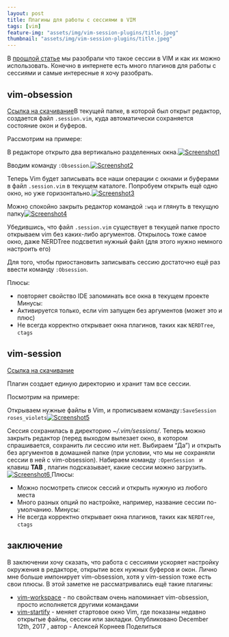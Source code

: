 ```yaml
---
layout: post
title: Плагины для работы с сессиями в VIM
tags: [vim]
feature-img: "assets/img/vim-session-plugins/title.jpeg"
thumbnail: "assets/img/vim-session-plugins/title.jpeg"
---
```

В [прошлой статье](../10/vim-sessions.html) мы разобрали что такое сессии в VIM и как их можно использовать. Конечно в интернете есть много плагинов для работы с сессиями и самые интересные я хочу разобрать.
<!--more-->

## vim-obsession

[Ссылка на скачивание](https://github.com/vphantom/vim-obsession)В текущей папке, в которой был открыт редактор, создается файл `.session.vim`, куда автоматически сохраняется состояние окон и буферов.

Рассмотрим на примере:

В редакторе открыто два вертикально разделенных окна.[![Screenshot1](../../../assets/img/vim-session-plugins/vim-obsession1.png) ](../../../assets/img/vim-session-plugins/vim-obsession1.png)

Вводим команду `:Obsession`.[![Screenshot2](../../../assets/img/vim-session-plugins/vim-obsession2.png) ](../../../assets/img/vim-session-plugins/vim-obsession2.png)

Теперь Vim будет записывать все наши операции с окнами и буферами в файл `.session.vim` в текущем каталогe. Попробуем открыть ещё одно окно, но уже горизонтально.[![Screenshot3](../../../assets/img/vim-session-plugins/vim-obsession3.png) ](../../../assets/img/vim-session-plugins/vim-obsession3.png)

Можно спокойно закрыть редактор командой `:wqa` и глянуть в текущую папку[![Screenshot4](../../../assets/img/vim-session-plugins/vim-obsession4.png) ](../../../assets/img/vim-session-plugins/vim-obsession4.png)

Убедившись, что файл `.session.vim` существует в текущей папке просто открываем vim без каких-либо аргументов. Открылось тоже самое окно, даже NERDTree подсветил нужный файл (для этого нужно немного настроить его)

Для того, чтобы приостановить записывать сессию достаточно ещё раз ввести команду `:Obsession`.

Плюсы:

- повторяет свойство IDE запоминать все окна в текущем проекте Минусы:
- Активируется только, если vim запущен без аргументов (может это и плюс)
- Не всегда корректно открывает окна плагинов, таких как `NERDTree`, `ctags`

## vim-session

[Ссылка на скачивание](https://github.com/xolox/vim-session)

Плагин создает единую директорию и хранит там все сессии.

Посмотрим на примере:

Открываем нужные файлы в Vim, и прописываем команду`:SaveSession roses_violets`[![Screenshot5](../../../assets/img/vim-session-plugins/vim-session1.png) ](../../../assets/img/vim-session-plugins/vim-session1.png)

Сессия сохранилась в директорию _~/.vim/sessions/_. Теперь можно закрыть редактор (перед выходом вылезает окно, в котором спрашивается, сохранить ли сессию или нет. Выбираем “Да”) и открыть без аргументов в домашней папке (при условии, что мы не сохраняли сессии в ней с vim-obsession). Набираем команду `:OpenSession ` и клавиш **TAB** , плагин подсказывает, какие сессии можно загрузить.[![Screenshot6](../../../assets/img/vim-session-plugins/vim-session2.png) ](../../../assets/img/vim-session-plugins/vim-session2.png)Плюсы:

- Можно посмотреть список сессий и открыть нужную из любого места
- Много разных опций по настройке, например, название сессии по-умолчанию. Минусы:
- Не всегда корректно открывает окна плагинов, таких как `NERDTree`, `ctags`

## заключение

В заключении хочу сказать, что работа с сессиями ускоряет настройку окружения в редакторе, открытие всех нужных буферов и окон. Лично мне больше импонирует vim-obsession, хотя у vim-session тоже есть свои плюсы. В этой заметке не рассматривались ещё такие плагины:

- [vim-workspace](https://github.com/thaerkh/vim-workspace) - по свойствам очень напоминает vim-obsession, просто исполняется другими командами
- [vim-startify](https://github.com/mhinz/vim-startify) - меняет стартовое окно Vim, где показаны недавно открытые файлы, сессии или закладки.
 Опубликовано December 12th, 2017 , автор - Алексей Корнеев 
Поделиться

